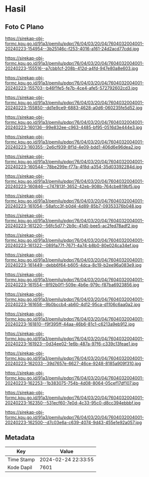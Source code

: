 # Hasil

## Foto C Plano

https://sirekap-obj-formc.kpu.go.id/91a3/pemilu/pdpr/76/04/03/20/04/7604032004001-20240223-154954--3b25146c-f253-4016-a161-24d2acd77cdd.jpg

https://sirekap-obj-formc.kpu.go.id/91a3/pemilu/pdpr/76/04/03/20/04/7604032004001-20240223-155516--a7cbb1cf-208b-412d-a4fd-947e80a8e603.jpg

https://sirekap-obj-formc.kpu.go.id/91a3/pemilu/pdpr/76/04/03/20/04/7604032004001-20240223-155703--b46f1fe5-fe7b-4ce4-afe5-572792602cd3.jpg

https://sirekap-obj-formc.kpu.go.id/91a3/pemilu/pdpr/76/04/03/20/04/7604032004001-20240223-155850--dd1e9ce9-6883-4628-a0d6-060235fe5d52.jpg

https://sirekap-obj-formc.kpu.go.id/91a3/pemilu/pdpr/76/04/03/20/04/7604032004001-20240223-160136--99e832ee-c963-4485-bf95-0516d3e444e3.jpg

https://sirekap-obj-formc.kpu.go.id/91a3/pemilu/pdpr/76/04/03/20/04/7604032004001-20240223-160355--2e6cf939-8f1d-4e09-bdd1-406d6e96dea2.jpg

https://sirekap-obj-formc.kpu.go.id/91a3/pemilu/pdpr/76/04/03/20/04/7604032004001-20240223-160544--78be299e-f77a-4f8d-a354-35d03392284d.jpg

https://sirekap-obj-formc.kpu.go.id/91a3/pemilu/pdpr/76/04/03/20/04/7604032004001-20240223-160846--c747813f-3652-42eb-908b-764cbe819bf5.jpg

https://sirekap-obj-formc.kpu.go.id/91a3/pemilu/pdpr/76/04/03/20/04/7604032004001-20240223-161054--58afcc3f-b0d4-4d89-85b7-09353376b048.jpg

https://sirekap-obj-formc.kpu.go.id/91a3/pemilu/pdpr/76/04/03/20/04/7604032004001-20240223-161220--56fc5d77-2b9c-41d0-bee5-ac2fed78adf2.jpg

https://sirekap-obj-formc.kpu.go.id/91a3/pemilu/pdpr/76/04/03/20/04/7604032004001-20240223-161322--0891a77f-7671-4a74-b8b0-80e024ca34ef.jpg

https://sirekap-obj-formc.kpu.go.id/91a3/pemilu/pdpr/76/04/03/20/04/7604032004001-20240223-161449--debb6f64-b605-4dca-8c19-b2ee96a083e9.jpg

https://sirekap-obj-formc.kpu.go.id/91a3/pemilu/pdpr/76/04/03/20/04/7604032004001-20240223-161554--8f92b0f1-509e-4b6e-979c-f87ba6923856.jpg

https://sirekap-obj-formc.kpu.go.id/91a3/pemilu/pdpr/76/04/03/20/04/7604032004001-20240223-161658--9b0bccb4-ab60-4d12-95ca-d1106c6aa0a2.jpg

https://sirekap-obj-formc.kpu.go.id/91a3/pemilu/pdpr/76/04/03/20/04/7604032004001-20240223-161810--f9f395ff-44aa-46b6-81c1-c6213a9eb912.jpg

https://sirekap-obj-formc.kpu.go.id/91a3/pemilu/pdpr/76/04/03/20/04/7604032004001-20240223-161923--0d34ee02-1e6b-487a-97f6-c339c13feae1.jpg

https://sirekap-obj-formc.kpu.go.id/91a3/pemilu/pdpr/76/04/03/20/04/7604032004001-20240223-162033--39d7657e-6627-46ce-9248-8185a909f310.jpg

https://sirekap-obj-formc.kpu.go.id/91a3/pemilu/pdpr/76/04/03/20/04/7604032004001-20240223-162253--1b383075-754b-4d08-8064-05cef17df107.jpg

https://sirekap-obj-formc.kpu.go.id/91a3/pemilu/pdpr/76/04/03/20/04/7604032004001-20240223-162350--531ecf60-7e0d-4c33-95c0-d8cc394ebbbf.jpg

https://sirekap-obj-formc.kpu.go.id/91a3/pemilu/pdpr/76/04/03/20/04/7604032004001-20240223-162500--d7c03e6a-c639-4074-9d43-455e1e92a057.jpg


## Metadata

| Key        | Value               |
| ---------- | ------------------- |
| Time Stamp | 2024-02-24 22:33:55 |
| Kode Dapil | 7601                |



